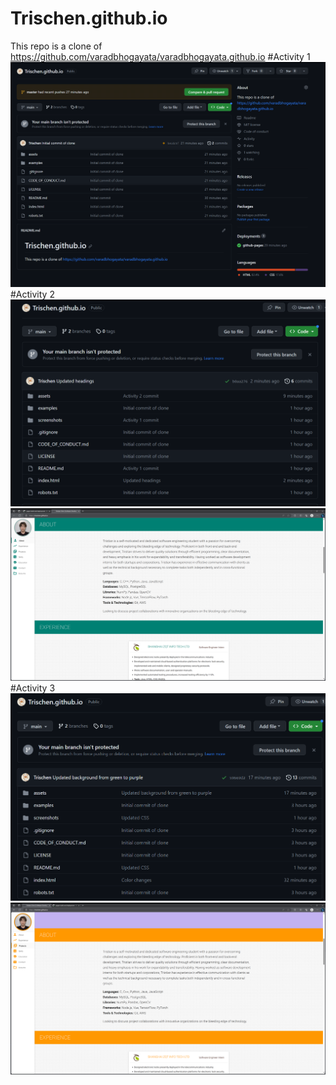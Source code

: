 # Trischen.github.io
This repo is a clone of https://github.com/varadbhogayata/varadbhogayata.github.io
#Activity 1
![Activity 1](screenshots/One.png)
#Activity 2
![Activity 2-1](screenshots/Two-1.png)
![Activity 2-2](screenshots/Two-2.png)
#Activity 3
![Activity 3-1](screenshots/Three-1.png)
![Activity 3-2](screenshots/Three-2.png)